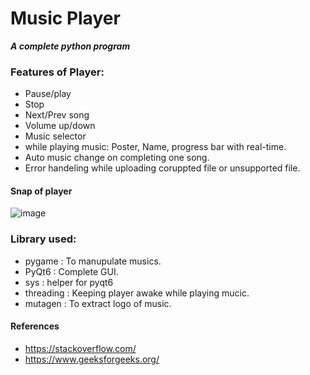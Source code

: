 # Music Player
***A complete python program***

### Features of Player:
* Pause/play
* Stop
* Next/Prev song
* Volume up/down
* Music selector
* while playing music: Poster, Name, progress bar with real-time.
* Auto music change on completing one song.
* Error handeling while uploading coruppted file or unsupported file.

#### Snap of player
![image](https://user-images.githubusercontent.com/83746932/164959402-a6a71d1d-279e-43c2-8440-9760a8a4b8e1.png)


### Library used:
* pygame      : To manupulate musics.
* PyQt6       : Complete GUI.
* sys         : helper for pyqt6
* threading   : Keeping player awake while playing mucic.
* mutagen     : To extract logo of music.

#### References
* https://stackoverflow.com/
* https://www.geeksforgeeks.org/
